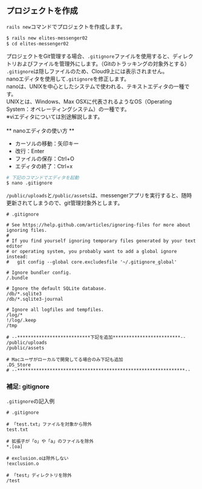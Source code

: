 ## プロジェクトを作成

`rails new`コマンドでプロジェクトを作成します。
```bash
$ rails new elites-messenger02
$ cd elites-messenger02
```

プロジェクトをGit管理する場合、`.gitignore`ファイルを使用すると、ディレクトリおよびファイルを管理外にします。（Gitのトラッキングの対象外とする）<br>
`.gitignore`は隠しファイルのため、Cloud9上には表示されません。<br>
nanoエディタを使用して`.gitignore`を修正します。<br>
nanoは、UNIXを中心としたシステムで使われる、テキストエディタの一種です。<br>
UNIXとは、Windows、Max OSXに代表されるようなOS（Operating System：オペレーティングシステム）の一種です。<br>
※viエディタについては別途解説します。<br>
<br>
** nanoエディタの使い方 **
- カーソルの移動：矢印キー<br>
- 改行：Enter<br>
- ファイルの保存：Ctrl+O<br>
- エディタの終了：Ctrl+x<br>

```bash
# 下記のコマンドでエディタを起動
$ nano .gitignore
```



`/public/uploads`と`/public/assets`は、messengerアプリを実行すると、随時更新されてしまうので、git管理対象外とします。<br>

```
# .gitignore

# See https://help.github.com/articles/ignoring-files for more about ignoring files.
#
# If you find yourself ignoring temporary files generated by your text editor
# or operating system, you probably want to add a global ignore instead:
#   git config --global core.excludesfile '~/.gitignore_global'

# Ignore bundler config.
/.bundle

# Ignore the default SQLite database.
/db/*.sqlite3
/db/*.sqlite3-journal

# Ignore all logfiles and tempfiles.
/log/*
!/log/.keep
/tmp

# --***************************下記を追加*************************--
/public/uploads
/public/assets

# Macユーザがローカルで開発してる場合のみ下記も追加
.DS_Store
# --**************************************************************--

```

### 補足: gitignore

`.gitignore`の記入例

```
# .gitignore

# 「test.txt」ファイルを対象から除外
test.txt

# 拡張子が「o」や「a」のファイルを除外
*.[oa]

# exclusion.oは除外しない
!exclusion.o

# 「test」ディレクトリを除外
/test
```
